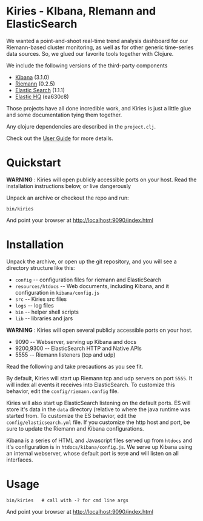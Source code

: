 # Kiries - KIbana, RIemann and ElasticSearch

We wanted a point-and-shoot real-time trend analysis dashboard for our
Riemann-based cluster monitoring, as well as for other generic
time-series data sources.  So, we glued our favorite tools together
with Clojure.

We include the following versions of the third-party components

* [Kibana](http://www.elasticsearch.org/overview/kibana/) (3.1.0)
* [Riemann](http://riemann.io) (0.2.5)
* [Elastic Search](http://www.elasticsearch.org) (1.1.1)
* [Elastic HQ](http://elastichq.org) (ea630c8)

Those projects have all done incredible work, and Kiries is just a
little glue and some documentation tying them together.

Any clojure dependencies are described in the `project.clj`.

Check out the [User Guide](resources/htdocs/index.md) for more details.

# Quickstart

__WARNING__ : Kiries will open publicly accessible ports on your host.
Read the installation instructions below, or live dangerously

Unpack an archive or checkout the repo and run:

    bin/kiries

And point your browser at <http://localhost:9090/index.html>

# Installation

Unpack the archive, or open up the git repository, and you will see a
directory structure like this:

 * `config` -- configuration files for riemann and ElasticSearch
 * `resources/htdocs` -- Web documents, including Kibana, and it configuration in `kibana/config.js`
 * `src` -- Kiries src files
 * `logs` -- log files
 * `bin` -- helper shell scripts
 * `lib` -- libraries and jars

__WARNING__ : Kiries will open several publicly accessible ports on your host.

 * 9090 -- Webserver, serving up Kibana and docs
 * 9200,9300 -- ElasticSearch HTTP and Native APIs
 * 5555 -- Riemann listeners (tcp and udp)

Read the following and take precautions as you see fit.

By default, Kiries will start up Riemann tcp and udp servers on port
`5555`.  It will index all events it receives into ElasticSearch.  To
customize this behavior, edit the `config/riemann.config` file.

Kiries will also start up ElasticSearch listening on the default
ports.  ES will store it's data in the `data` directory (relative to
where the java runtime was started from.  To customize the ES
behavior, edit the `config/elasticsearch.yml` file.  If you customize
the http host and port, be sure to update the Riemann and Kibana
configurations.

Kibana is a series of HTML and Javascript files served up from
`htdocs` and it's configuration is in `htdocs/kibana/config.js`.  We
serve up Kibana using an internal webserver, whose default port is
`9090` and will listen on all interfaces.

# Usage

	bin/kiries   # call with -? for cmd line args

And point your browser at <http://localhost:9090/index.html>
